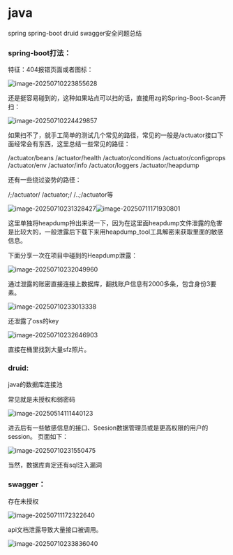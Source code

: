 
# java

spring spring-boot druid swagger安全问题总结

### spring-boot打法：

特征：404报错页面或者图标：

![image-20250710223855628](https://cdn.jsdelivr.net/gh/maybeyjb/blue-team/img/202507102339089.png)

还是挺容易碰到的，这种如果站点可以扫的话，直接用zg的Spring-Boot-Scan开扫：

![image-20250710224429857](https://cdn.jsdelivr.net/gh/maybeyjb/blue-team/img/202507102339090.png)

如果扫不了，就手工简单的测试几个常见的路径，常见的一般是/actuator接口下面经常会有东西，这里总结一些常见的路径：

/actuator/beans
/actuator/health
/actuator/conditions
/actuator/configprops
/actuator/env
/actuator/info
/actuator/loggers
/actuator/heapdump

还有一些绕过姿势的路径：

/;/actuator/			/actuator;/			/..;/actuator等

![image-20250710231328427](https://cdn.jsdelivr.net/gh/maybeyjb/blue-team/img/202507102339091.png)![image-20250711171930801](E:\新建文件夹\新建文件夹\typora学习笔记软件\缓存\image-20250711171930801.png)

这里单独将heapdump拎出来说一下，因为在这里面heapdump文件泄露的危害是比较大的，一般泄露后下载下来用heapdump_tool工具解密来获取里面的敏感信息。

下面分享一次在项目中碰到的Heapdump泄露：

![image-20250710232049960](https://cdn.jsdelivr.net/gh/maybeyjb/blue-team/img/202507102339092.png)

通过泄露的账密直接连接上数据库，翻找账户信息有2000多条，包含身份3要素。

![image-20250710233013338](https://cdn.jsdelivr.net/gh/maybeyjb/blue-team/img/202507102339093.png)

还泄露了oss的key

![image-20250710232646903](https://cdn.jsdelivr.net/gh/maybeyjb/blue-team/img/202507102339094.png)

直接在桶里找到大量sfz照片。

### druid:

java的数据库连接池

常见就是未授权和弱密码

![image-20250514111440123](https://cdn.jsdelivr.net/gh/maybeyjb/blue-team/img/202507102339095.png)

进去后有一些敏感信息的接口、Seesion数据管理员或是更高权限的用户的session。 页面如下：

![image-20250710231550475](https://cdn.jsdelivr.net/gh/maybeyjb/blue-team/img/202507102339096.png)

当然，数据库肯定还有sql注入漏洞



### swagger：

存在未授权

![image-20250711172322640](https://cdn.jsdelivr.net/gh/maybeyjb/blue-team/img/202507111723139.png)

api文档泄露导致大量接口被调用。

![image-20250710233836040](https://cdn.jsdelivr.net/gh/maybeyjb/blue-team/img/202507102339097.png)
